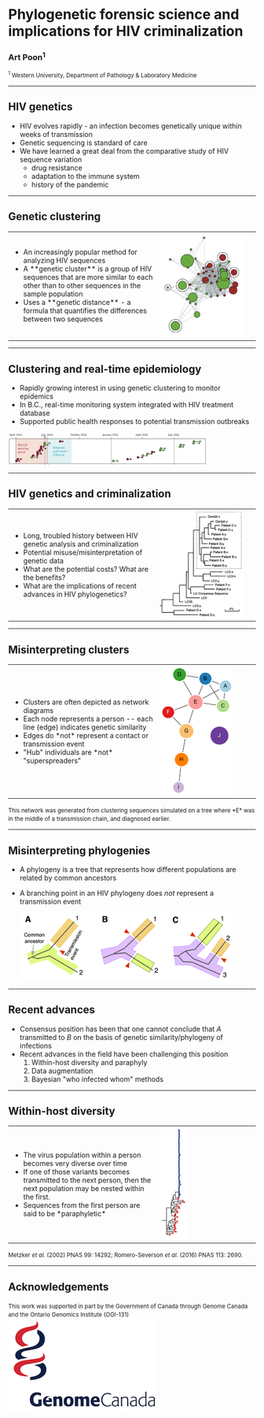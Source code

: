 # Phylogenetic forensic science and implications for HIV criminalization
### Art Poon<sup>1</sup>

<small> 
<sup>1</sup> Western University, Department of Pathology & Laboratory Medicine
</small>

---

## HIV genetics

* HIV evolves rapidly - an infection becomes genetically unique within weeks of transmission
* Genetic sequencing is standard of care
* We have learned a great deal from the comparative study of HIV sequence variation
  * drug resistance
  * adaptation to the immune system
  * history of the pandemic

---

## Genetic clustering

<table><tr>
  <td width="60%"><ul>
    <li>An increasingly popular method for analyzing HIV sequences</li>
    <li>A **genetic cluster** is a group of HIV sequences that are more similar to each other than to other sequences in the sample population</li>
    <li>Uses a **genetic distance** - a formula that quantifies the differences between two sequences</li>
  </td>
  <td>
    <img src="/img/LancetFigure4b.png" width="90%">
  </td>
</tr></table>

---

## Clustering and real-time epidemiology
 * Rapidly growing interest in using genetic clustering to monitor epidemics
 * In B.C., real-time monitoring system integrated with HIV treatment database
 * Supported public health responses to potential transmission outbreaks
 
<img src="/img/LancetFigure4a.png" width="80%">

---

## HIV genetics and criminalization
<table><tr>
  <td width="60%"><ul>
    <li>Long, troubled history between HIV genetic analysis and criminalization</li>
    <li>Potential misuse/misinterpretation of genetic data</li>
    <li>What are the potential costs?  What are the benefits?</li>
    <li>What are the implications of recent advances in HIV phylogenetics?</li>
  </td>
  <td>
    <img src="/img/dentist.png" width="90%">
  </td>
</tr></table>

---

## Misinterpreting clusters
<table><tr>
  <td width="60%"><ul>
    <li>Clusters are often depicted as network diagrams</li>
    <li>Each node represents a person -- each line (edge) indicates genetic similarity</li>
    <li>Edges do *not* represent a contact or transmission event</li>
    <li>"Hub" individuals are *not* "superspreaders"</li>
  </td>
  <td>
    <img src="cluster.png" width="80%">
  </td>
</tr></table>
<small>This network was generated from clustering sequences simulated on a tree where *E* was in the middle of a transmission chain, and diagnosed earlier.</small>

---

## Misinterpreting phylogenies

* A phylogeny is a tree that represents how different populations are related by common ancestors
* A branching point in an HIV phylogeny does *not* represent a transmission event

  <img src="/img/transtree.png" width="90%">

---

## Recent advances

* Consensus position has been that one cannot conclude that *A* transmitted to *B* on the basis of genetic similarity/phylogeny of infections
* Recent advances in the field have been challenging this position
  1. Within-host diversity and paraphyly
  2. Data augmentation
  3. Bayesian "who infected whom" methods

---

## Within-host diversity

<table><tr>
  <td width="60%"><ul>
    <li>The virus population within a person becomes very diverse over time</li>
    <li>If one of those variants becomes transmitted to the next person, then the next population may be nested within the first.</li>
    <li>Sequences from the first person are said to be *paraphyletic*</li> 
  </td>
  <td>
    <img src="/img/Romero.png" width="30%">
  </td>
</tr></table>

<small>Metzker *et al.* (2002) PNAS 99: 14292; Romero-Severson *et al.* (2016) PNAS 113: 2690.</small>

---

## Acknowledgements


<small>This work was supported in part by the Government of Canada through Genome Canada and the Ontario Genomics Institute (OGI-131)</small>
![](/img/GenomeCanadaLogo.png)


